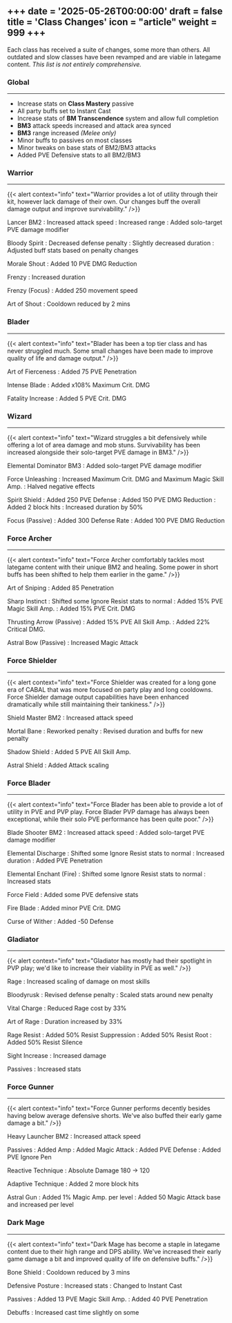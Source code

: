 +++
date = '2025-05-26T00:00:00'
draft = false
title = 'Class Changes'
icon = "article"
weight = 999
+++
---
Each class has received a suite of changes, some more than others. All outdated and slow classes have been revamped and are viable in lategame content. *This list is not entirely comprehensive.*

### Global
---
* Increase stats on **Class Mastery** passive
* All party buffs set to Instant Cast
* Increase stats of **BM Transcendence** system and allow full completion
* **BM3** attack speeds increased and attack area synced
* **BM3** range increased *(Melee only)*
* Minor buffs to passives on most classes
* Minor tweaks on base stats of BM2/BM3 attacks
* Added PVE Defensive stats to all BM2/BM3

### Warrior
---
{{< alert context="info" text="Warrior provides a lot of utility through their kit, however lack damage of their own. Our changes buff the overall damage output and improve survivability." />}}

Lancer BM2
: Increased attack speed
: Increased range
: Added solo-target PVE damage modifier

Bloody Spirit
: Decreased defense penalty
: Slightly decreased duration
: Adjusted buff stats based on penalty changes

Morale Shout
: Added 10 PVE DMG Reduction

Frenzy
: Increased duration

Frenzy (Focus)
: Added 250 movement speed 

Art of Shout
: Cooldown reduced by 2 mins

### Blader
---
{{< alert context="info" text="Blader has been a top tier class and has never struggled much. Some small changes have been made to improve quality of life and damage output." />}}

Art of Fierceness
: Added 75 PVE Penetration

Intense Blade
: Added x108% Maximum Crit. DMG

Fatality Increase
: Added 5 PVE Crit. DMG

### Wizard
---
{{< alert context="info" text="Wizard struggles a bit defensively while offering a lot of area damage and mob stuns. Survivability has been increased alongside their solo-target PVE damage in BM3." />}}

Elemental Dominator BM3
: Added solo-target PVE damage modifier

Force Unleashing
: Increased Maximum Crit. DMG and Maximum Magic Skill Amp.
: Halved negative effects

Spirit Shield
: Added 250 PVE Defense
: Added 150 PVE DMG Reduction
: Added 2 block hits
: Increased duration by 50%

Focus (Passive)
: Added 300 Defense Rate
: Added 100 PVE DMG Reduction

### Force Archer
---
{{< alert context="info" text="Force Archer comfortably tackles most lategame content with their unique BM2 and healing. Some power in short buffs has been shifted to help them earlier in the game." />}}

Art of Sniping
: Added 85 Penetration

Sharp Instinct
: Shifted some Ignore Resist stats to normal
: Added 15% PVE Magic Skill Amp.
: Added 15% PVE Crit. DMG

Thrusting Arrow (Passive)
: Added 15% PVE All Skill Amp.
: Added 22% Critical DMG.

Astral Bow (Passive)
: Increased Magic Attack

### Force Shielder
---
{{< alert context="info" text="Force Shielder was created for a long gone era of CABAL that was more focused on party play and long cooldowns. Force Shielder damage output capabilities have been enhanced dramatically while still maintaining their tankiness." />}}

Shield Master BM2
: Increased attack speed

Mortal Bane
: Reworked penalty
: Revised duration and buffs for new penalty

Shadow Shield
: Added 5 PVE All Skill Amp.

Astral Shield
: Added Attack scaling

### Force Blader
---
{{< alert context="info" text="Force Blader has been able to provide a lot of utility in PVE and PVP play. Force Blader PVP damage has always been exceptional, while their solo PVE performance has been quite poor." />}}

Blade Shooter BM2
: Increased attack speed
: Added solo-target PVE damage modifier

Elemental Discharge
: Shifted some Ignore Resist stats to normal
: Increased duration
: Added PVE Penetration

Elemental Enchant (Fire)
: Shifted some Ignore Resist stats to normal
: Increased stats

Force Field
: Added some PVE defensive stats

Fire Blade
: Added minor PVE Crit. DMG

Curse of Wither
: Added -50 Defense

### Gladiator
---
{{< alert context="info" text="Gladiator has mostly had their spotlight in PVP play; we'd like to increase their viability in PVE as well." />}}

Rage
: Increased scaling of damage on most skills

Bloodyrusk
: Revised defense penalty
: Scaled stats around new penalty

Vital Charge
: Reduced Rage cost by 33%

Art of Rage
: Duration increased by 33%

Rage Resist
: Added 50% Resist Suppression
: Added 50% Resist Root
: Added 50% Resist Silence

Sight Increase
: Increased damage

Passives
: Increased stats

### Force Gunner
---
{{< alert context="info" text="Force Gunner performs decently besides having below average defensive shorts. We've also buffed their early game damage a bit." />}}

Heavy Launcher BM2
: Increased attack speed

Passives
: Added Amp
: Added Magic Attack
: Added PVE Defense
: Added PVE Ignore Pen

Reactive Technique
: Absolute Damage 180 -> 120

Adaptive Technique
: Added 2 more block hits

Astral Gun
: Added 1% Magic Amp. per level
: Added 50 Magic Attack base and increased per level

### Dark Mage
---
{{< alert context="info" text="Dark Mage has become a staple in lategame content due to their high range and DPS ability. We've increased their early game damage a bit and improved quality of life on defensive buffs." />}}

Bone Shield
: Cooldown reduced by 3 mins

Defensive Posture
: Increased stats
: Changed to Instant Cast

Passives
: Added 13 PVE Magic Skill Amp.
: Added 40 PVE Penetration

Debuffs
: Increased cast time slightly on some